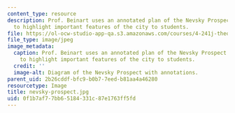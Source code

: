 ```yaml
---
content_type: resource
description: Prof. Beinart uses an annotated plan of the Nevsky Prospect in St. Petersburg
  to highlight important features of the city to students.
file: https://ol-ocw-studio-app-qa.s3.amazonaws.com/courses/4-241j-theory-of-city-form-spring-2013/0f1b7af77bb65184331c87e1763ff5fd_nevsky-prospect.jpg
file_type: image/jpeg
image_metadata:
  caption: Prof. Beinart uses an annotated plan of the Nevsky Prospect in St. Petersburg
    to highlight important features of the city to students.
  credit: ''
  image-alt: Diagram of the Nevsky Prospect with annotations.
parent_uid: 2b26cddf-bfc9-b0b7-7eed-b81aa4a46280
resourcetype: Image
title: nevsky-prospect.jpg
uid: 0f1b7af7-7bb6-5184-331c-87e1763ff5fd
---
```

